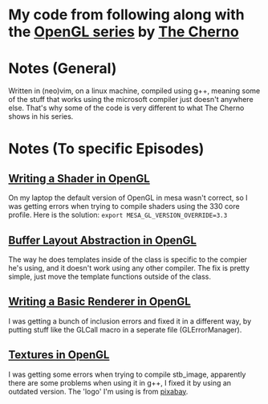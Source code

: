 # My code from following along with the [OpenGL series](https://www.youtube.com/playlist?list=PLlrATfBNZ98foTJPJ_Ev03o2oq3-GGOS2) by [The Cherno](https://www.youtube.com/channel/UCQ-W1KE9EYfdxhL6S4twUNw)

# Notes (General)

Written in (neo)vim, on a linux machine, compiled using g++, meaning some of the stuff that works using the microsoft compiler just doesn't anywhere else. That's why some of the code is very different to what The Cherno shows in his series.

# Notes (To specific Episodes)

## [Writing a Shader in OpenGL](https://www.youtube.com/watch?v=71BLZwRGUJE&list=PLlrATfBNZ98foTJPJ_Ev03o2oq3-GGOS2&index=8&t=0s)
On my laptop the default version of OpenGL in mesa wasn't correct, so I was getting errors when trying to compile shaders using the 330 core profile.
Here is the solution:
`export MESA_GL_VERSION_OVERRIDE=3.3`

## [Buffer Layout Abstraction in OpenGL](https://www.youtube.com/watch?v=oD1dvfbyf6A&list=PLlrATfBNZ98foTJPJ_Ev03o2oq3-GGOS2&index=15&t=0s)
The way he does templates inside of the class is specific to the compier he's using, and it doesn't work using any other compiler.
The fix is pretty simple, just move the template functions outside of the class.

## [Writing a Basic Renderer in OpenGL](https://www.youtube.com/watch?v=jjaTTRFXRAk&list=PLlrATfBNZ98foTJPJ_Ev03o2oq3-GGOS2&index=17&t=0s)
I was getting a bunch of inclusion errors and fixed it in a different way, by putting stuff like the GLCall macro in a seperate file (GLErrorManager).

## [Textures in OpenGL](https://www.youtube.com/watch?v=n4k7ANAFsIQ&list=PLlrATfBNZ98foTJPJ_Ev03o2oq3-GGOS2&index=18&t=0s)
I was getting some errors when trying to compile stb_image, apparently there are some problems when using it in g++, I fixed it by using an outdated version.
The 'logo' I'm using is from [pixabay](https://pixabay.com/vectors/fire-flame-black-circle-logo-303309/).
